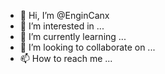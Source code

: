 - 👋 Hi, I’m @EnginCanx
- 👀 I’m interested in ...
- 🌱 I’m currently learning ...
- 💞️ I’m looking to collaborate on ...
- 📫 How to reach me ...

<!---
EnginCanx/EnginCanx is a ✨ special ✨ repository because its `README.md` (this file) appears on your GitHub profile.
You can click the Preview link to take a look at your changes.
--->
